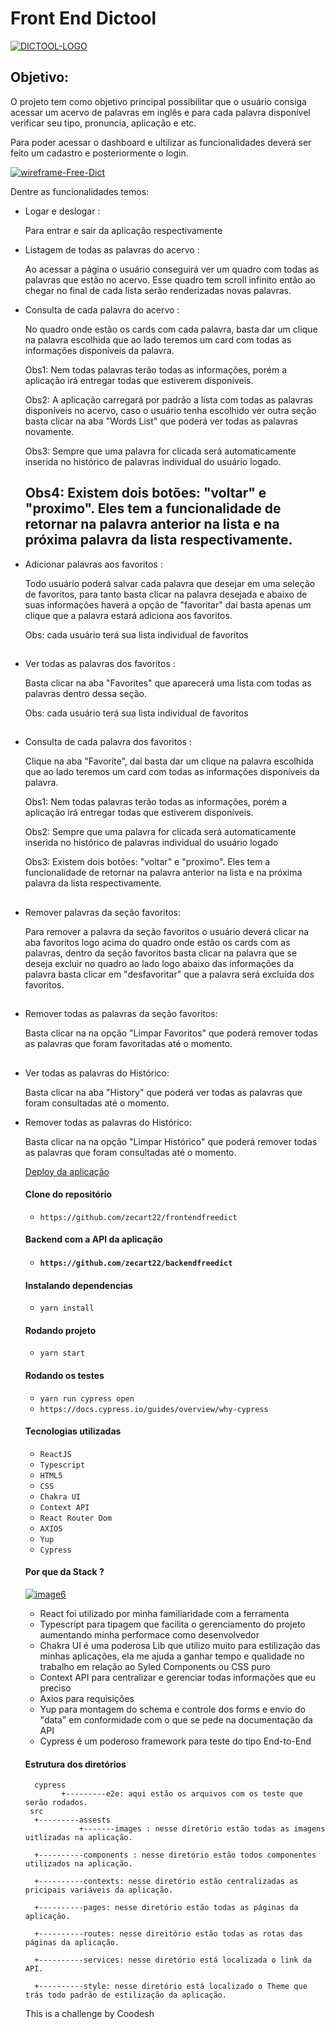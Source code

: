 <h1>Front End Dictool</h1>

<a href="https://imgbb.com/"><img src="https://i.ibb.co/Kz8DQh7/DICTOOL-LOGO.png" alt="DICTOOL-LOGO" border="0"></a>

<h2> Objetivo:</h2>

<p>O projeto tem como objetivo principal possibilitar que o usuário consiga acessar um acervo de palavras em inglês e para cada palavra disponível verificar seu tipo, pronuncia, aplicação e etc.</p>

<p>Para poder acessar o dashboard e ultilizar as funcionalidades deverá ser feito um cadastro e posteriormente o login. </p>

<a href="https://ibb.co/Fntyhsh"><img src="https://i.ibb.co/mS72RvR/wireframe-Free-Dict.png" alt="wireframe-Free-Dict" border="0"></a>

<p>Dentre as funcionalidades temos: </p>

<ul>
<li> Logar e deslogar : </li>
<p>Para entrar e sair da aplicação respectivamente</p>

<li> Listagem de todas as palavras do acervo : </li>

<p> Ao acessar a página o usuário conseguirá ver um quadro com todas as palavras que estão no acervo. Esse quadro tem scroll infinito então ao chegar no final de cada lista serão renderizadas novas palavras.</p>

<li> Consulta de cada palavra do acervo : </li>

<p>No quadro onde estão os cards com cada palavra, basta dar um clique na palavra escolhida que ao lado teremos um card com todas as informações disponíveis da palavra.

Obs1: Nem todas palavras terão todas as informações, porém a aplicação irá entregar todas que estiverem disponíveis.

Obs2: A aplicação carregará por padrão a lista com todas as palavras disponíveis no acervo, caso o usuário tenha escolhido ver outra seção basta clicar na aba "Words List" que poderá ver todas as palavras novamente.

Obs3: Sempre que uma palavra for clicada será automaticamente inserida no histórico de palavras individual do usuário logado.

## Obs4: Existem dois botões: "voltar" e "proximo". Eles tem a funcionalidade de retornar na palavra anterior na lista e na próxima palavra da lista respectivamente.

</p>

<li> Adicionar palavras aos favoritos : </li>

<p>Todo usuário poderá salvar cada palavra que desejar em uma seleção de favoritos, para tanto basta clicar na palavra desejada e abaixo de suas informações haverá a opção de "favoritar" daí basta apenas um clique que a palavra estará adiciona aos favoritos.

Obs: cada usuário terá sua lista individual de favoritos

## </p>

<li> Ver todas as palavras dos favoritos : </li>

<p>Basta clicar na aba "Favorites" que aparecerá uma lista com todas as palavras dentro dessa seção.

Obs: cada usuário terá sua lista individual de favoritos

## </p>

<li> Consulta de cada palavra dos favoritos : </li>

<p>Clique na aba "Favorite", daí basta dar um clique na palavra escolhida que ao lado teremos um card com todas as informações disponíveis da palavra.

Obs1: Nem todas palavras terão todas as informações, porém a aplicação irá entregar todas que estiverem disponíveis.

Obs2: Sempre que uma palavra for clicada será automaticamente inserida
no histórico de palavras individual do usuário logado

Obs3: Existem dois botões: "voltar" e "proximo". Eles tem a funcionalidade de retornar na palavra anterior na lista e na próxima palavra da lista respectivamente.

## </p>

<li> Remover palavras da seção favoritos: </li>

<p>Para remover a palavra da seção favoritos o usuário deverá clicar na aba favoritos logo acima do quadro onde estão os cards com as palavras, dentro da seção favoritos basta clicar na palavra que se deseja excluir no quadro ao lado logo abaixo das informações da palavra basta clicar em "desfavoritar" que a palavra será excluída dos favoritos.

## </p>

<li> Remover todas as palavras da seção favoritos: </li>

<p>Basta clicar na na opção "Limpar Favoritos" que poderá remover todas as palavras que foram favoritadas até o momento.

## </p>

<li> Ver todas as palavras do Histórico: </li>

<p>Basta clicar na aba "History" que poderá ver todas as palavras que foram consultadas até o momento.

</p>

<li> Remover todas as palavras do Histórico: </li>

<p>Basta clicar na na opção "Limpar Histórico" que poderá remover todas as palavras que foram consultadas até o momento.

</p>

<a href="https://dictool.vercel.app/" title="deploy">Deploy da aplicação</a></br>

<h4> Clone do repositório </h4>

- `https://github.com/zecart22/frontendfreedict`

<h4> Backend com a API da aplicação <h4>

- `https://github.com/zecart22/backendfreedict`

<h4> Instalando dependencias</h4>

- `yarn install`

<h4> Rodando projeto</h4>

- `yarn start`

<h4> Rodando os testes</h4>

- `yarn run cypress open`
- `https://docs.cypress.io/guides/overview/why-cypress`

<h4> Tecnologias utilizadas</h4>

- `ReactJS`
- `Typescript`
- `HTML5`
- `CSS`
- `Chakra UI`
- `Context API`
- `React Router Dom`
- `AXIOS`
- `Yup`
- `Cypress`

<h4> Por que da Stack ?</h4>

<a href="https://ibb.co/fxCMjy4"><img src="https://i.ibb.co/fxCMjy4/image6.png" alt="image6" border="0"></a>

<ul>
  <li> React foi utilizado por minha familiaridade com a ferramenta</li>
  <li>Typescript para tipagem que facilita o gerenciamento do projeto aumentando minha performace como desenvolvedor</li>
  <li>Chakra UI é uma poderosa Lib que utilizo muito para estilização das minhas aplicações, ela me ajuda a ganhar tempo e qualidade no trabalho em relação ao Syled Components ou CSS puro</li>
  <li>Context API para centralizar e gerenciar todas informações que eu preciso</li>
  <li>Axios para requisições</li>
  <li>Yup para montagem do schema e controle dos forms e envio do "data" em conformidade com o que se pede na documentação da API </li>
<li>Cypress é um poderoso framework para teste do tipo End-to-End </li>
</ul>

<h4> Estrutura dos diretórios</h4>

      cypress
            +---------e2e: aqui estão os arquivos com os teste que serão rodados.
     src
      +---------assests
                +-------images : nesse diretório estão todas as imagens uitlizadas na aplicação.

      +----------components : nesse diretório estão todos componentes utilizados na aplicação.

      +----------contexts: nesse diretório estão centralizadas as pricipais variáveis da aplicação.

      +----------pages: nesse diretório estão todas as páginas da aplicação.

      +----------routes: nesse direitório estão todas as rotas das páginas da aplicação.

      +----------services: nesse diretório está localizada o link da API.

      +----------style: nesse diretório está localizado o Theme que trás todo padrão de estilização da aplicação.

This is a challenge by Coodesh
